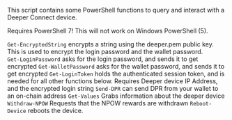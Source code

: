 This script contains some PowerShell functions to query and interact with a Deeper Connect device.

Requires PowerShell 7! This will not work on Windows PowerShell (5). 

`Get-EncryptedString` encrypts a string using the deeper.pem public key. This is used to encrypt the login password and the wallet password.  
`Get-LoginPassword` asks for the login password, and sends it to get encrypted
`Get-WalletPassword` asks for the wallet password, and sends it to get encrypted
`Get-LoginToken` holds the authenticated session token, and is needed for all other functions below. Requires Deeper device IP Address, and the encrypted login string 
`Send-DPR` can send DPR from your wallet to an on-chain address
`Get-Values` Grabs information about the deeper device
`Withdraw-NPOW` Requests that the NPOW rewards are withdrawn
`Reboot-Device` reboots the device. 
